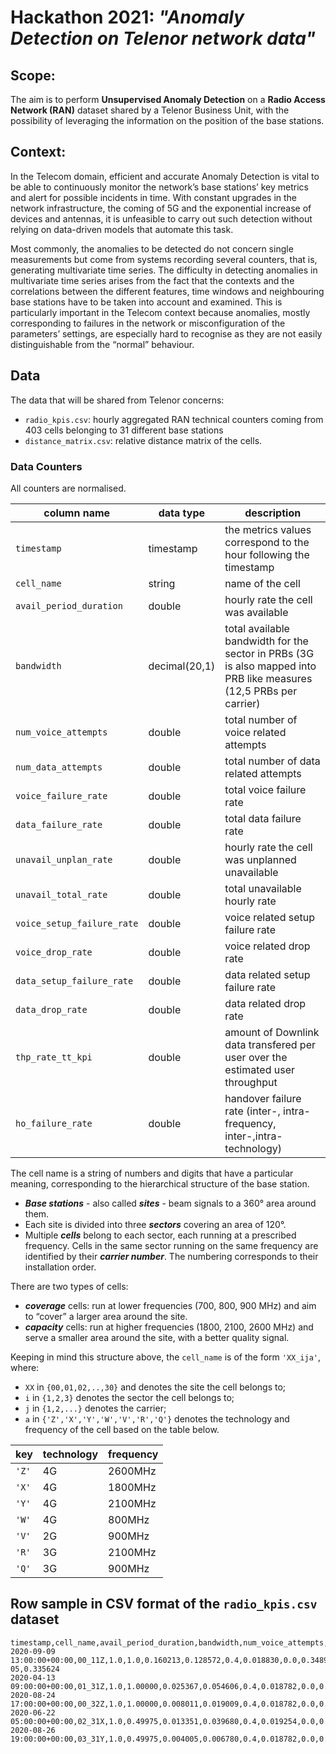 # Hackathon 2021: _"Anomaly Detection on Telenor network data"_

## Scope:
The aim is to perform __Unsupervised Anomaly Detection__ on a __Radio Access Network (RAN)__ dataset shared by a Telenor Business Unit, with  the possibility of leveraging the information on the position of the base stations.


## Context:
In the Telecom domain, efficient and accurate Anomaly  Detection is vital to be able to continuously monitor the network’s base stations’ key metrics and alert for possible incidents in time. With constant upgrades in the network infrastructure, the coming of 5G and the exponential increase of devices and antennas, it is unfeasible to carry out such detection without relying on data-driven models that automate this task.

Most commonly, the anomalies to be detected do not concern single measurements but come from systems recording several counters, that  is, generating multivariate time series. The difficulty in detecting anomalies in multivariate time series arises from the fact that the contexts and the correlations between the different  features, time windows and neighbouring base stations have to be taken into account and examined. 
This is particularly important in the Telecom context because anomalies, mostly corresponding to failures in the network or misconfiguration of the parameters’ settings,  are especially hard to recognise as they are not easily distinguishable from  the “normal” behaviour.

## Data

The data that will be shared from Telenor concerns:
- `radio_kpis.csv`: hourly aggregated RAN technical counters coming from 403 cells belonging to 31 different base stations
- `distance_matrix.csv`: relative distance matrix of the cells.

### Data Counters

All counters are normalised.

|column name|data type|description|
|-----------|---------|-----------|
|`timestamp`|timestamp|the metrics values correspond to the hour following the timestamp|
|`cell_name`|string|name of the cell|
|`avail_period_duration`|double|hourly rate the cell was available|
|`bandwidth`|decimal(20,1)|total available bandwidth for the sector in PRBs (3G is also mapped into PRB like measures (12,5 PRBs per carrier)|
|`num_voice_attempts`|double|total number of voice related attempts| 
|`num_data_attempts`|double|total number of data related attempts|
|`voice_failure_rate`|double|total voice failure rate|
|`data_failure_rate`|double|total data failure rate|
|`unavail_unplan_rate`|double|hourly rate the cell was unplanned unavailable|
|`unavail_total_rate`|double|total unavailable hourly rate|
|`voice_setup_failure_rate`|double|voice related setup failure rate|
|`voice_drop_rate`|double|voice related drop rate|
|`data_setup_failure_rate`|double|data related setup failure rate|
|`data_drop_rate`|double|data related drop rate|
|`thp_rate_tt_kpi`|double|amount of Downlink data transfered per user over the estimated user throughput|
|`ho_failure_rate`|double|handover failure rate (inter-, intra- frequency, inter-,intra-technology)|

The cell name is a string of numbers and digits that have a particular meaning, corresponding to the hierarchical structure of the base station.
- **_Base stations_** - also called **_sites_** -  beam signals to a 360° area around them.
- Each site is divided into three **_sectors_** covering an area of 120°.
- Multiple **_cells_** belong to each sector, each running at a prescribed frequency. Cells in the  same sector running on the same frequency are identified by their **_carrier number_**.  The numbering corresponds  to their installation order.

There are two types of cells:
  * **_coverage_** cells: run at lower frequencies (700, 800, 900 MHz) and aim  to “cover” a larger area around the site.
  * **_capacity_** cells: run at higher frequencies (1800, 2100,  2600  MHz) and serve a smaller area around the site, with a better quality signal.


Keeping in mind this structure above, the `cell_name` is of the form `'XX_ija'`, where:
* `XX` in `{00,01,02,..,30}` and denotes the site the cell belongs to;
* `i` in `{1,2,3}` denotes the sector  the cell belongs to;
* `j` in `{1,2,...}` denotes the carrier;
* `a` in `{'Z','X','Y','W','V','R','Q'}` denotes the technology and frequency of the cell based on the table below.

|key|technology|frequency|
|---|----------|---------|
|`'Z'`|4G|2600MHz|
|`'X'`|4G|1800MHz|
|`'Y'`|4G|2100MHz|
|`'W'`|4G|800MHz|
|`'V'`|2G|900MHz|
|`'R'`|3G|2100MHz|
|`'Q'`|3G|900MHz|



## Row sample in CSV format of the `radio_kpis.csv` dataset
```csv
timestamp,cell_name,avail_period_duration,bandwidth,num_voice_attempts,num_data_attempts,voice_failure_rate,data_failure_rate,unavail_unplan_rate,unavail_total_rate,voice_setup_failure_rate,voice_drop_rate,data_setup_failure_rate,data_drop_rate,thp_rate_tt_kpi,ho_failure_rate
2020-09-09 13:00:00+00:00,00_11Z,1.0,1.0,0.160213,0.128572,0.4,0.018830,0.0,0.348986,0.5,0.5,0.052767,0.003127,7.125096e-05,0.335624
2020-04-13 09:00:00+00:00,01_31Z,1.0,1.00000,0.025367,0.054606,0.4,0.018782,0.0,0.348986,0.5,0.5,0.052632,0.003128,0.000088,0.333333
2020-08-24 17:00:00+00:00,00_32Z,1.0,1.00000,0.008011,0.019009,0.4,0.018782,0.0,0.348986,0.5,0.5,0.052632,0.003128,0.000136,0.333333
2020-06-22 05:00:00+00:00,02_31X,1.0,0.49975,0.013351,0.039680,0.4,0.019254,0.0,0.348986,0.5,0.5,0.053073,0.003448,0.000070,0.339683
2020-08-26 19:00:00+00:00,03_31Y,1.0,0.49975,0.004005,0.006780,0.4,0.018782,0.0,0.348986,0.5,0.5,0.052632,0.003128,0.000099,0.333333

```



